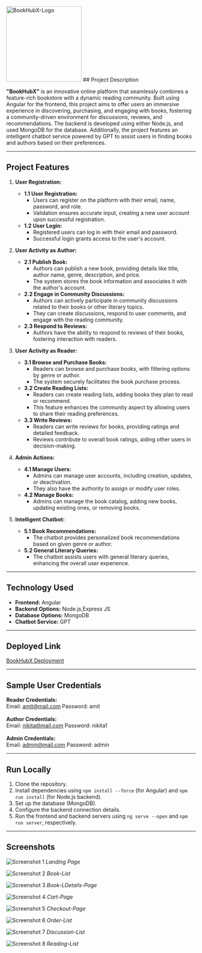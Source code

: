 <img src="https://github.com/MouS0926/BookHubX/blob/main/screenshots/logo.png" width="200px" alt="BookHubX-Logo" />
## Project Description

**"BookHubX"** is an innovative online platform that seamlessly combines a feature-rich bookstore with a dynamic reading community. Built using Angular for the frontend, this project aims to offer users an immersive experience in discovering, purchasing, and engaging with books, fostering a community-driven environment for discussions, reviews, and recommendations. The backend is developed using either Node.js, and  used  MongoDB for the database. Additionally, the project features an intelligent chatbot service powered by GPT to assist users in finding books and authors based on their preferences.

---

## Project Features

1. **User Registration:**
   - **1.1 User Registration:**
      - Users can register on the platform with their email, name, password, and role.
      - Validation ensures accurate input, creating a new user account upon successful registration.
   - **1.2 User Login:**
      - Registered users can log in with their email and password.
      - Successful login grants access to the user's account.

2. **User Activity as Author:**
   - **2.1 Publish Book:**
      - Authors can publish a new book, providing details like title, author name, genre, description, and price.
      - The system stores the book information and associates it with the author's account.
   - **2.2 Engage in Community Discussions:**
      - Authors can actively participate in community discussions related to their books or other literary topics.
      - They can create discussions, respond to user comments, and engage with the reading community.
   - **2.3 Respond to Reviews:**
      - Authors have the ability to respond to reviews of their books, fostering interaction with readers.

3. **User Activity as Reader:**
   - **3.1 Browse and Purchase Books:**
      - Readers can browse and purchase books, with filtering options by genre or author.
      - The system securely facilitates the book purchase process.
   - **3.2 Create Reading Lists:**
      - Readers can create reading lists, adding books they plan to read or recommend.
      - This feature enhances the community aspect by allowing users to share their reading preferences.
   - **3.3 Write Reviews:**
      - Readers can write reviews for books, providing ratings and detailed feedback.
      - Reviews contribute to overall book ratings, aiding other users in decision-making.

4. **Admin Actions:**
   - **4.1 Manage Users:**
      - Admins can manage user accounts, including creation, updates, or deactivation.
      - They also have the authority to assign or modify user roles.
   - **4.2 Manage Books:**
      - Admins can manage the book catalog, adding new books, updating existing ones, or removing books.
 

5. **Intelligent Chatbot:**
   - **5.1 Book Recommendations:**
      - The chatbot provides personalized book recommendations based on given genre or author.
   - **5.2 General Literary Queries:**
      - The chatbot assists users with general literary queries, enhancing the overall user experience.



---

## Technology Used

- **Frontend:** Angular
- **Backend Options:** Node.js,Express JS
- **Database Options:**  MongoDB
- **Chatbot Service:** GPT

---

## Deployed Link

[BookHubX Deployment](https://book-hub-x.vercel.app/)

---

## Sample User Credentials

**Reader Credentials:** <br>
Email: amit@mail.com
Password: amit
<br><br>
**Author Credentials:** <br>
Email: nikita@mail.com
Password: nikita1
<br><br>
**Admin Credentials:** <br>
Email: admin@mail.com
Password: admin



---

## Run Locally

1. Clone the repository.
2. Install dependencies using `npm install --force` (for Angular) and `npm run install` (for Node.js backend).
3. Set up the database  (MongoDB).
4. Configure the backend connection details.
5. Run the frontend and backend servers using `ng serve --open` and `npm run server`, respectively.

---

## Screenshots

![Screenshot 1](https://github.com/MouS0926/BookHubX/blob/main/screenshots/home.jpeg)
*Landing Page*

![Screenshot 2](https://github.com/MouS0926/BookHubX/blob/main/screenshots/book-list.jpeg)
*Book-List*

![Screenshot 3](https://github.com/MouS0926/BookHubX/blob/main/screenshots/book-details.jpeg)
*Book-LDetails-Page*


![Screenshot 4](https://github.com/MouS0926/BookHubX/blob/main/screenshots/cart.jpeg)
*Cart-Page*


![Screenshot 5](https://github.com/MouS0926/BookHubX/blob/main/screenshots/checkout.jpeg)
*Checkout-Page*

![Screenshot 6](https://github.com/MouS0926/BookHubX/blob/main/screenshots/orders.jpeg)
*Order-List*

![Screenshot 7](https://github.com/MouS0926/BookHubX/blob/main/screenshots/discussion.jpeg)
*Discussion-List*

![Screenshot 8](https://github.com/MouS0926/BookHubX/blob/main/screenshots/reading-list.jpeg)
*Reading-List*


